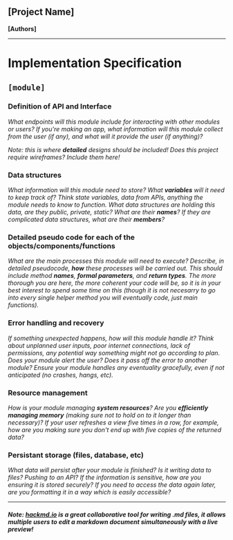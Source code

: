 ## [Project Name]
**[Authors]**

---
# Implementation Specification

## `[module]`

### Definition of API and Interface

*What endpoints will this module include for interacting with other modules or users? If you're making an app, what information will this module collect from the user (if any), and what will it provide the user (if anything)?*

*Note: this is where **detailed** designs should be included! Does this project require wireframes? Include them here!*

### Data structures

*What information will this module need to store? What **variables** will it need to keep track of? Think state variables, data from APIs, anything the module needs to know to function. What data structures are holding this data, are they public, private, static? What are their **names**? If they are complicated data structures, what are their **members**?*

### Detailed pseudo code for each of the objects/components/functions

*What are the main processes this module will need to execute? Describe, in detailed pseudocode, **how** these processes will be carried out. This should include method **names**, **formal parameters**, and **return types**. The more thorough you are here, the more coherent your code will be, so it is in your best interest to spend some time on this (though it is not necesarry to go into every single helper method you will eventually code, just main functions).*

### Error handling and recovery

*If something unexpected happens, how will this module handle it? Think about unplanned user inputs, poor internet connections, lack of permissions, any potential way something might not go according to plan. Does your module alert the user? Does it pass off the error to another module? Ensure your module handles any eventuality gracefully, even if not anticipated (no crashes, hangs, etc).*

### Resource management

*How is your module managing **system resources**? Are you **efficiently managing memory** (making sure not to hold on to it longer than necessary)? If your user refreshes a view five times in a row, for example, how are you making sure you don't end up with five copies of the returned data?*

### Persistant storage (files, database, etc)

*What data will persist after your module is finished? Is it writing data to files? Pushing to an API? If the information is sensitive, how are you ensuring it is stored securely? If you need to access the data again later, are you formatting it in a way which is easily accessible?*

---

#### *Note: [hackmd.io](https://hackmd.io) is a great collaborative tool for writing .md files, it allows multiple users to edit a markdown document simultaneously with a live preview!*